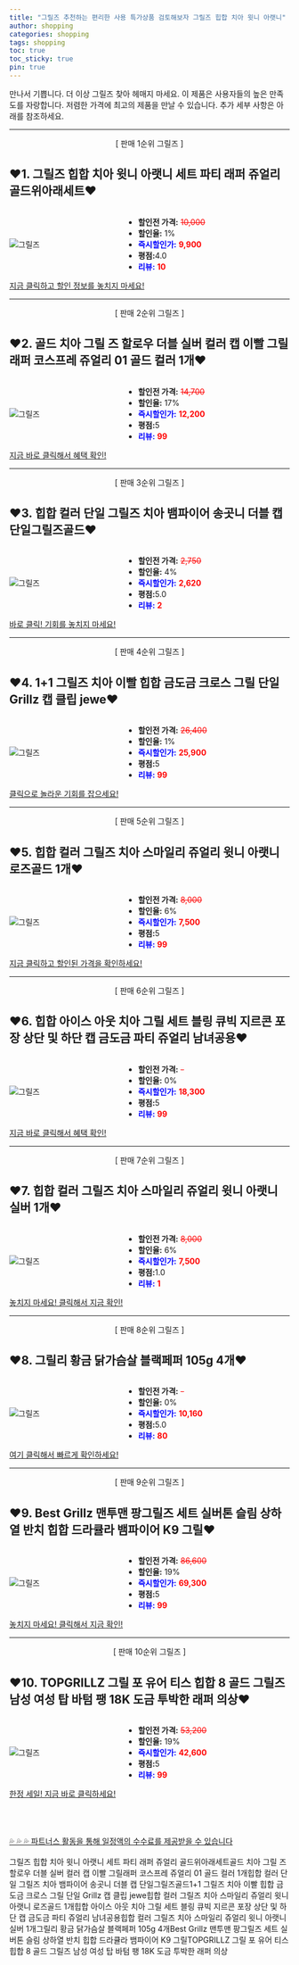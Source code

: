 ```yaml
---
title: "그릴즈 추천하는 편리한 사용 특가상품 검토해보자 그릴즈 힙합 치아 윗니 아랫니"
author: shopping
categories: shopping
tags: shopping
toc: true
toc_sticky: true
pin: true
---
```

만나서 기쁩니다. 더 이상 그릴즈 찾아 헤매지 마세요. 이 제품은 사용자들의 높은 만족도를 자랑합니다. 저렴한 가격에 최고의 제품을 만날 수 있습니다. 추가 세부 사항은 아래를 참조하세요.

---
<p class="toplist" style="margin: 0 auto; display: block; width: fit-content;">[ 판매 1순위 그릴즈 ]</p>

<h2><strong>❤️1. 그릴즈 힙합 치아 윗니 아랫니 세트 파티 래퍼 쥬얼리 골드위아래세트❤️</strong></h2>

<div style="display: flex; align-items: center;">
    <div style="flex: 0.4;">
        <img src="https://thumbnail10.coupangcdn.com/thumbnails/remote/230x230ex/image/vendor_inventory/97a9/9d79a364cfa845fa5fde27262aba7e1f131a7a1f495bb2211aac5d0940ec.png" alt="그릴즈" style="max-width: 100%;">
    </div>
    <div style="flex: 0.6; margin-left: 10px;">
        <ul>
            <li><strong>할인전 가격:</strong> <del style="color: red;">10,000</del></li>
            <li><strong>할인율:</strong> 1%</li>
            <li><span style='color:blue'><strong>즉시할인가:</strong></span> <span style='color:red'><strong>9,900</strong></span></li>
            <li><strong>평점:</strong>4.0</li>
            <li><span style='color:blue'><strong>리뷰:</strong></span> <span style='color:red'><strong>10</strong></span></li>
        </ul>
    </div>
</div>
<div class="center">
    <a href="https://selin100587001.github.io?lptag=AF9450613&subid=githubio&pageKey=6174524846&traceid=V0-153&itemId=12076386859&vendorItemId=79348346098" class="myButton">
        지금 클릭하고 할인 정보를 놓치지 마세요!
    </a>
</div>


---
<p class="toplist" style="margin: 0 auto; display: block; width: fit-content;">[ 판매 2순위 그릴즈 ]</p>

<h2><strong>❤️2. 골드 치아 그릴 즈 할로우 더블 실버 컬러 캡 이빨 그릴래퍼 코스프레 쥬얼리 01 골드 컬러 1개❤️</strong></h2>

<div style="display: flex; align-items: center;">
    <div style="flex: 0.4;">
        <img src="https://thumbnail8.coupangcdn.com/thumbnails/remote/230x230ex/image/vendor_inventory/e258/9e000ea5c44489c751a69e00c9711b91972e14ad7c086ae85cbc259e2a0a.jpg" alt="그릴즈" style="max-width: 100%;">
    </div>
    <div style="flex: 0.6; margin-left: 10px;">
        <ul>
            <li><strong>할인전 가격:</strong> <del style="color: red;">14,700</del></li>
            <li><strong>할인율:</strong> 17%</li>
            <li><span style='color:blue'><strong>즉시할인가:</strong></span> <span style='color:red'><strong>12,200</strong></span></li>
            <li><strong>평점:</strong>5</li>
            <li><span style='color:blue'><strong>리뷰:</strong></span> <span style='color:red'><strong>99</strong></span></li>
        </ul>
    </div>
</div>
<div class="center">
    <a href="https://selin100587001.github.io?lptag=AF9450613&subid=githubio&pageKey=6505371214&traceid=V0-153&itemId=14341887275&vendorItemId=81586406565" class="myButton">
        지금 바로 클릭해서 혜택 확인!
    </a>
</div>


---
<p class="toplist" style="margin: 0 auto; display: block; width: fit-content;">[ 판매 3순위 그릴즈 ]</p>

<h2><strong>❤️3. 힙합 컬러 단일 그릴즈 치아 뱀파이어 송곳니 더블 캡 단일그릴즈골드❤️</strong></h2>

<div style="display: flex; align-items: center;">
    <div style="flex: 0.4;">
        <img src="https://thumbnail8.coupangcdn.com/thumbnails/remote/230x230ex/image/vendor_inventory/99df/961647758a7373275637014f4a5e9568d9235446843c26fb241cc7378b98.jpg" alt="그릴즈" style="max-width: 100%;">
    </div>
    <div style="flex: 0.6; margin-left: 10px;">
        <ul>
            <li><strong>할인전 가격:</strong> <del style="color: red;">2,750</del></li>
            <li><strong>할인율:</strong> 4%</li>
            <li><span style='color:blue'><strong>즉시할인가:</strong></span> <span style='color:red'><strong>2,620</strong></span></li>
            <li><strong>평점:</strong>5.0</li>
            <li><span style='color:blue'><strong>리뷰:</strong></span> <span style='color:red'><strong>2</strong></span></li>
        </ul>
    </div>
</div>
<div class="center">
    <a href="https://selin100587001.github.io?lptag=AF9450613&subid=githubio&pageKey=6174502870&traceid=V0-153&itemId=12076178953&vendorItemId=79448207156" class="myButton">
        바로 클릭! 기회를 놓치지 마세요!
    </a>
</div>


---
<p class="toplist" style="margin: 0 auto; display: block; width: fit-content;">[ 판매 4순위 그릴즈 ]</p>

<h2><strong>❤️4. 1+1 그릴즈 치아 이빨 힙합 금도금 크로스 그릴 단일 Grillz 캡 클립 jewe❤️</strong></h2>

<div style="display: flex; align-items: center;">
    <div style="flex: 0.4;">
        <img src="https://thumbnail9.coupangcdn.com/thumbnails/remote/230x230ex/image/vendor_inventory/aa7e/9bbe9a7a4f446fa0d97219aa657d5c92d737cf2d268593245a202a31705d.jpeg" alt="그릴즈" style="max-width: 100%;">
    </div>
    <div style="flex: 0.6; margin-left: 10px;">
        <ul>
            <li><strong>할인전 가격:</strong> <del style="color: red;">26,400</del></li>
            <li><strong>할인율:</strong> 1%</li>
            <li><span style='color:blue'><strong>즉시할인가:</strong></span> <span style='color:red'><strong>25,900</strong></span></li>
            <li><strong>평점:</strong>5</li>
            <li><span style='color:blue'><strong>리뷰:</strong></span> <span style='color:red'><strong>99</strong></span></li>
        </ul>
    </div>
</div>
<div class="center">
    <a href="https://selin100587001.github.io?lptag=AF9450613&subid=githubio&pageKey=6769109573&traceid=V0-153&itemId=15888116007&vendorItemId=83509878274" class="myButton">
        클릭으로 놀라운 기회를 잡으세요!
    </a>
</div>


---
<p class="toplist" style="margin: 0 auto; display: block; width: fit-content;">[ 판매 5순위 그릴즈 ]</p>

<h2><strong>❤️5. 힙합 컬러 그릴즈 치아 스마일리 쥬얼리 윗니 아랫니 로즈골드 1개❤️</strong></h2>

<div style="display: flex; align-items: center;">
    <div style="flex: 0.4;">
        <img src="https://thumbnail6.coupangcdn.com/thumbnails/remote/230x230ex/image/vendor_inventory/963b/a37c36c22091da9fff75f1dfbf8f767e946b65a9bf75cafdbfaf561eee5a.jpg" alt="그릴즈" style="max-width: 100%;">
    </div>
    <div style="flex: 0.6; margin-left: 10px;">
        <ul>
            <li><strong>할인전 가격:</strong> <del style="color: red;">8,000</del></li>
            <li><strong>할인율:</strong> 6%</li>
            <li><span style='color:blue'><strong>즉시할인가:</strong></span> <span style='color:red'><strong>7,500</strong></span></li>
            <li><strong>평점:</strong>5</li>
            <li><span style='color:blue'><strong>리뷰:</strong></span> <span style='color:red'><strong>99</strong></span></li>
        </ul>
    </div>
</div>
<div class="center">
    <a href="https://selin100587001.github.io?lptag=AF9450613&subid=githubio&pageKey=6215114758&traceid=V0-153&itemId=12408398686&vendorItemId=79677868696" class="myButton">
        지금 클릭하고 할인된 가격을 확인하세요!
    </a>
</div>


---
<p class="toplist" style="margin: 0 auto; display: block; width: fit-content;">[ 판매 6순위 그릴즈 ]</p>

<h2><strong>❤️6. 힙합 아이스 아웃 치아 그릴 세트 블링 큐빅 지르콘 포장 상단 및 하단 캡 금도금 파티 쥬얼리 남녀공용❤️</strong></h2>

<div style="display: flex; align-items: center;">
    <div style="flex: 0.4;">
        <img src="https://thumbnail10.coupangcdn.com/thumbnails/remote/230x230ex/image/vendor_inventory/3fc8/ea4b17ea8a94c92ce84363f051060e91d5af98b3197475075418133519a0.jpeg" alt="그릴즈" style="max-width: 100%;">
    </div>
    <div style="flex: 0.6; margin-left: 10px;">
        <ul>
            <li><strong>할인전 가격:</strong> <del style="color: red;">-</del></li>
            <li><strong>할인율:</strong> 0%</li>
            <li><span style='color:blue'><strong>즉시할인가:</strong></span> <span style='color:red'><strong>18,300</strong></span></li>
            <li><strong>평점:</strong>5</li>
            <li><span style='color:blue'><strong>리뷰:</strong></span> <span style='color:red'><strong>99</strong></span></li>
        </ul>
    </div>
</div>
<div class="center">
    <a href="https://selin100587001.github.io?lptag=AF9450613&subid=githubio&pageKey=7771215038&traceid=V0-153&itemId=20980509249&vendorItemId=89121455982" class="myButton">
        지금 바로 클릭해서 혜택 확인!
    </a>
</div>


---
<p class="toplist" style="margin: 0 auto; display: block; width: fit-content;">[ 판매 7순위 그릴즈 ]</p>

<h2><strong>❤️7. 힙합 컬러 그릴즈 치아 스마일리 쥬얼리 윗니 아랫니 실버 1개❤️</strong></h2>

<div style="display: flex; align-items: center;">
    <div style="flex: 0.4;">
        <img src="https://thumbnail6.coupangcdn.com/thumbnails/remote/230x230ex/image/vendor_inventory/963b/a37c36c22091da9fff75f1dfbf8f767e946b65a9bf75cafdbfaf561eee5a.jpg" alt="그릴즈" style="max-width: 100%;">
    </div>
    <div style="flex: 0.6; margin-left: 10px;">
        <ul>
            <li><strong>할인전 가격:</strong> <del style="color: red;">8,000</del></li>
            <li><strong>할인율:</strong> 6%</li>
            <li><span style='color:blue'><strong>즉시할인가:</strong></span> <span style='color:red'><strong>7,500</strong></span></li>
            <li><strong>평점:</strong>1.0</li>
            <li><span style='color:blue'><strong>리뷰:</strong></span> <span style='color:red'><strong>1</strong></span></li>
        </ul>
    </div>
</div>
<div class="center">
    <a href="https://selin100587001.github.io?lptag=AF9450613&subid=githubio&pageKey=6190497282&traceid=V0-153&itemId=12214868824&vendorItemId=79485684216" class="myButton">
        놓치지 마세요! 클릭해서 지금 확인!
    </a>
</div>


---
<p class="toplist" style="margin: 0 auto; display: block; width: fit-content;">[ 판매 8순위 그릴즈 ]</p>

<h2><strong>❤️8. 그릴리 황금 닭가슴살 블랙페퍼 105g 4개❤️</strong></h2>

<div style="display: flex; align-items: center;">
    <div style="flex: 0.4;">
        <img src="https://thumbnail6.coupangcdn.com/thumbnails/remote/230x230ex/image/retail/images/f30072fe-834f-4d00-8398-d9f534a7858c1776319414333323184.png" alt="그릴즈" style="max-width: 100%;">
    </div>
    <div style="flex: 0.6; margin-left: 10px;">
        <ul>
            <li><strong>할인전 가격:</strong> <del style="color: red;">-</del></li>
            <li><strong>할인율:</strong> 0%</li>
            <li><span style='color:blue'><strong>즉시할인가:</strong></span> <span style='color:red'><strong>10,160</strong></span></li>
            <li><strong>평점:</strong>5.0</li>
            <li><span style='color:blue'><strong>리뷰:</strong></span> <span style='color:red'><strong>80</strong></span></li>
        </ul>
    </div>
</div>
<div class="center">
    <a href="https://selin100587001.github.io?lptag=AF9450613&subid=githubio&pageKey=7737081250&traceid=V0-153&itemId=20914097969&vendorItemId=87981016651" class="myButton">
        여기 클릭해서 빠르게 확인하세요!
    </a>
</div>


---
<p class="toplist" style="margin: 0 auto; display: block; width: fit-content;">[ 판매 9순위 그릴즈 ]</p>

<h2><strong>❤️9. Best Grillz 맨투맨 팡그릴즈 세트 실버톤 슬림 상하열 반치 힙합 드라큘라 뱀파이어 K9 그릴❤️</strong></h2>

<div style="display: flex; align-items: center;">
    <div style="flex: 0.4;">
        <img src="https://thumbnail8.coupangcdn.com/thumbnails/remote/230x230ex/image/vendor_inventory/d39b/a013d4f08488ec2a3ca793f313f50753e7051fb85e754646537e3ac37fa9.jpg" alt="그릴즈" style="max-width: 100%;">
    </div>
    <div style="flex: 0.6; margin-left: 10px;">
        <ul>
            <li><strong>할인전 가격:</strong> <del style="color: red;">86,600</del></li>
            <li><strong>할인율:</strong> 19%</li>
            <li><span style='color:blue'><strong>즉시할인가:</strong></span> <span style='color:red'><strong>69,300</strong></span></li>
            <li><strong>평점:</strong>5</li>
            <li><span style='color:blue'><strong>리뷰:</strong></span> <span style='color:red'><strong>99</strong></span></li>
        </ul>
    </div>
</div>
<div class="center">
    <a href="https://selin100587001.github.io?lptag=AF9450613&subid=githubio&pageKey=8166544881&traceid=V0-153&itemId=23304492205&vendorItemId=90336523178" class="myButton">
        놓치지 마세요! 클릭해서 지금 확인!
    </a>
</div>


---
<p class="toplist" style="margin: 0 auto; display: block; width: fit-content;">[ 판매 10순위 그릴즈 ]</p>

<h2><strong>❤️10. TOPGRILLZ 그릴 포 유어 티스 힙합 8 골드 그릴즈 남성 여성 탑 바텀 팽 18K 도금 투박한 래퍼 의상❤️</strong></h2>

<div style="display: flex; align-items: center;">
    <div style="flex: 0.4;">
        <img src="https://thumbnail6.coupangcdn.com/thumbnails/remote/230x230ex/image/vendor_inventory/742a/e5a35bc971e8b94593688bb256a6020df353d40e9342727d5eb3d9b5d734.jpg" alt="그릴즈" style="max-width: 100%;">
    </div>
    <div style="flex: 0.6; margin-left: 10px;">
        <ul>
            <li><strong>할인전 가격:</strong> <del style="color: red;">53,200</del></li>
            <li><strong>할인율:</strong> 19%</li>
            <li><span style='color:blue'><strong>즉시할인가:</strong></span> <span style='color:red'><strong>42,600</strong></span></li>
            <li><strong>평점:</strong>5</li>
            <li><span style='color:blue'><strong>리뷰:</strong></span> <span style='color:red'><strong>99</strong></span></li>
        </ul>
    </div>
</div>
<div class="center">
    <a href="https://selin100587001.github.io?lptag=AF9450613&subid=githubio&pageKey=8068130884&traceid=V0-153&itemId=22698992670&vendorItemId=90096804591" class="myButton">
        한정 세일! 지금 바로 클릭하세요!
    </a>
</div>

<br><br><br>[💦 💦 💦 파트너스 활동을 통해 일정액의 수수료를 제공받을 수 있습니다](https://link.coupang.com/a/bcpT2c)<br><br>그릴즈 힙합 치아 윗니 아랫니 세트 파티 래퍼 쥬얼리 골드위아래세트골드 치아 그릴 즈 할로우 더블 실버 컬러 캡 이빨 그릴래퍼 코스프레 쥬얼리 01 골드 컬러 1개힙합 컬러 단일 그릴즈 치아 뱀파이어 송곳니 더블 캡 단일그릴즈골드1+1 그릴즈 치아 이빨 힙합 금도금 크로스 그릴 단일 Grillz 캡 클립 jewe힙합 컬러 그릴즈 치아 스마일리 쥬얼리 윗니 아랫니 로즈골드 1개힙합 아이스 아웃 치아 그릴 세트 블링 큐빅 지르콘 포장 상단 및 하단 캡 금도금 파티 쥬얼리 남녀공용힙합 컬러 그릴즈 치아 스마일리 쥬얼리 윗니 아랫니 실버 1개그릴리 황금 닭가슴살 블랙페퍼 105g 4개Best Grillz 맨투맨 팡그릴즈 세트 실버톤 슬림 상하열 반치 힙합 드라큘라 뱀파이어 K9 그릴TOPGRILLZ 그릴 포 유어 티스 힙합 8 골드 그릴즈 남성 여성 탑 바텀 팽 18K 도금 투박한 래퍼 의상
